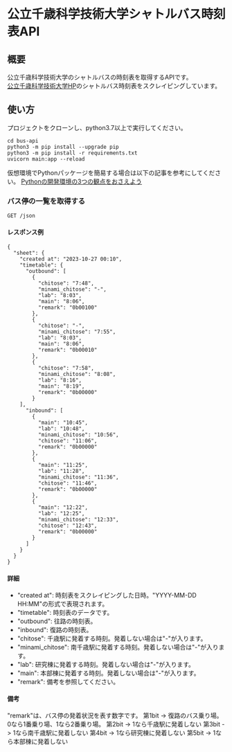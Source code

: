 # 公立千歳科学技術大学シャトルバス時刻表API

## 概要
公立千歳科学技術大学のシャトルバスの時刻表を取得するAPIです。  
[公立千歳科学技術大学HP](https://www.chitose.ac.jp/access/)のシャトルバス時刻表をスクレイピングしています。

## 使い方
プロジェクトをクローンし、python3.7以上で実行してください。
```
cd bus-api
python3 -m pip install --upgrade pip
python3 -m pip install -r requirements.txt
uvicorn main:app --reload
```
仮想環境でPythonパッケージを簡易する場合は以下の記事を参考にしてください。
[Pythonの開発環境の3つの観点をおさえよう](https://zenn.dev/os1ma/articles/935f6e653f1052)

### バス停の一覧を取得する
```
GET /json
```
#### レスポンス例
```
{
  "sheet": {
    "created at": "2023-10-27 00:10",
    "timetable": {
      "outbound": [
        {
          "chitose": "7:48",
          "minami_chitose": "-",
          "lab": "8:03",
          "main": "8:06",
          "remark": "0b00100"
        },
        {
          "chitose": "-",
          "minami_chitose": "7:55",
          "lab": "8:03",
          "main": "8:06",
          "remark": "0b00010"
        },
        {
          "chitose": "7:58",
          "minami_chitose": "8:08",
          "lab": "8:16",
          "main": "8:19",
          "remark": "0b00000"
        }
    ],
      "inbound": [
        {
          "main": "10:45",
          "lab": "10:48",
          "minami_chitose": "10:56",
          "chitose": "11:06",
          "remark": "0b00000"
        },
        {
          "main": "11:25",
          "lab": "11:28",
          "minami_chitose": "11:36",
          "chitose": "11:46",
          "remark": "0b00000"
        },
        {
          "main": "12:22",
          "lab": "12:25",
          "minami_chitose": "12:33",
          "chitose": "12:43",
          "remark": "0b00000"
        }
      ]
    }
  }
}
```
#### 詳細
- "created at": 時刻表をスクレイピングした日時。"YYYY-MM-DD HH:MM"の形式で表現されます。
- "timetable": 時刻表のデータです。
- "outbound": 往路の時刻表。
- "inbound": 復路の時刻表。
- "chitose": 千歳駅に発着する時刻。発着しない場合は"-"が入ります。
- "minami_chitose": 南千歳駅に発着する時刻。発着しない場合は"-"が入ります。
- "lab": 研究棟に発着する時刻。発着しない場合は"-"が入ります。
- "main": 本部棟に発着する時刻。発着しない場合は"-"が入ります。
- "remark": 備考を参照してください。

#### 備考
"remark"は、バス停の発着状況を表す数字です。
第1bit -> 復路のバス乗り場。0なら1番乗り場、1なら2番乗り場。
第2bit -> 1なら千歳駅に発着しない
第3bit -> 1なら南千歳駅に発着しない
第4bit -> 1なら研究棟に発着しない
第5bit -> 1なら本部棟に発着しない